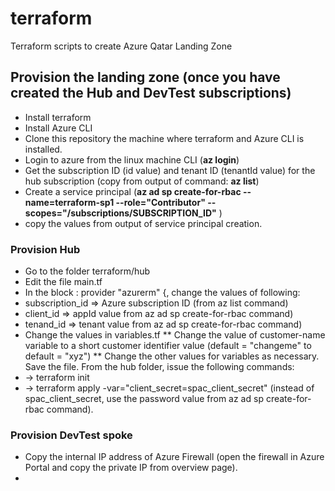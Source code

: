 # terraform
Terraform scripts to create Azure Qatar Landing Zone

## Provision the landing zone (once you have created the Hub and DevTest subscriptions)
* Install terraform 
* Install Azure CLI
* Clone this repository the machine where terraform and Azure CLI is installed. 
* Login to azure from the linux machine CLI (**az login**)
* Get the subscription ID (id value) and tenant ID (tenantId value) for the hub subscription (copy from output of command:   **az list**)
* Create a service principal (**az ad sp create-for-rbac --name=terraform-sp1 --role="Contributor" --scopes="/subscriptions/SUBSCRIPTION_ID"** )
* copy the values from output of service principal creation. 

### Provision Hub 
* Go to the folder terraform/hub
* Edit the file main.tf 
* In the block : provider "azurerm" {, change the values of following:
*  subscription_id => Azure subscription ID (from az list command)
*  client_id => appId value from az ad sp create-for-rbac command)
*  tenand_id => tenant value from az ad sp create-for-rbac command)
* Change the values in variables.tf
** Change the value of customer-name variable to a short customer identifier value (default = "changeme" to default = "xyz")
** Change the other values for variables as necessary. Save the file. 
From the hub folder, issue the following commands: 
* -> terraform init
* -> terraform apply -var="client_secret=spac_client_secret"  (instead of spac_client_secret, use the password value from az ad sp create-for-rbac command). 

### Provision DevTest spoke
* Copy the internal IP address of Azure Firewall (open the firewall in Azure Portal and copy the private IP from overview page). 
* 
